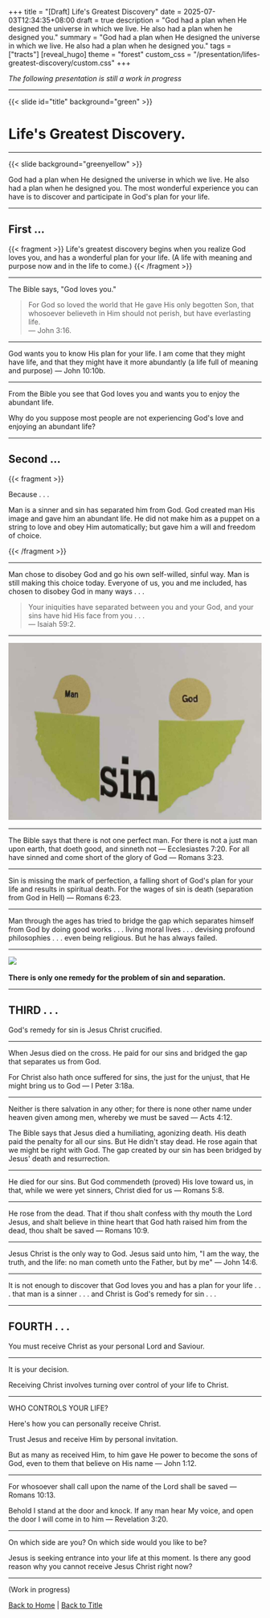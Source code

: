 +++
title = "[Draft] Life's Greatest Discovery"
date = 2025-07-03T12:34:35+08:00
draft = true
description = "God had a plan when He designed the universe in which we live. He also had a plan when he designed you."
summary = "God had a plan when He designed the universe in which we live. He also had a plan when he designed you."
tags = ["tracts"]
[reveal_hugo]
  theme = "forest"
  custom_css = "/presentation/lifes-greatest-discovery/custom.css"
+++

*The following presentation is still a work in progress*

---

{{< slide id="title" background="green"  >}}

# Life's Greatest Discovery.


---

{{< slide background="greenyellow"  >}}

God had a plan when He designed the universe in which we live. He also had a plan when he designed you.
The most wonderful experience you can have is to discover and participate in God's plan for your life.


---

## First ...

{{< fragment >}}
Life's greatest discovery begins when you realize God loves you, and has a wonderful plan for your life. (A life with meaning and purpose now and in the life to come.)
{{< /fragment >}}

---

The Bible says, "God loves you."
>For God so loved the world that He gave His only begotten Son, that whosoever believeth in Him should not perish, but have everlasting life. <br/>— John 3:16.


---

God wants you to know His plan for your life.
I am come that they might have life, and that they might have it more abundantly (a life full of meaning and purpose) — John 10:10b.

---

From the Bible you see that God loves you and wants you to enjoy the abundant life.

Why do you suppose most people are not experiencing God's love and enjoying an abundant life?


---

## Second ...

{{< fragment >}}

<span class="green">Because . . .</span>

Man is a sinner and sin has separated him from God. God created man His image and gave him an abundant life. He did not make him as a puppet on a string to love and obey Him automatically; but gave him a will and freedom of choice.

{{< /fragment >}}

---

Man chose to disobey God and go his own self-willed, sinful way. Man is still making this choice today. Everyone of us, you and me included, has chosen to disobey God in many ways . . .

>Your iniquities have separated between you and your God, and your sins have hid His face from you . . .  <br/>— Isaiah 59:2.

---
<!-- temporary image. will need scanned copy or svg -->
<img src="images/second-illustration-1.jpg" alt="Illustration" />

---

The Bible says that there is not one perfect man.
For there is not a just man upon earth, that doeth good, and sinneth not — Ecclesiastes 7:20.
For all have sinned and come short of the glory of God — Romans 3:23.

---

Sin is missing the mark of perfection, a falling short of God's plan for your life and results in spiritual death.
For the wages of sin is death (separation from God in Hell) — Romans 6:23.

---

Man through the ages has tried to bridge the gap which separates himself from God by doing good works . . . living moral lives . . . devising profound philosophies . . . even being religious. But he has always failed.

---
<!-- TODO add image -->
<img src="https://placehold.co/600x400" >

**There is only one remedy for the problem of sin and separation.**

---

## THIRD . . .

God's remedy for sin is Jesus Christ crucified.

---


When Jesus died on the cross. He paid for our sins and bridged the gap that separates us from God.

For Christ also hath once suffered for sins, the just for the unjust, that He might bring us to God — I Peter 3:18a.

---


Neither is there salvation in any other; for there is none other name under heaven given among men, whereby we must be saved — Acts 4:12.

The Bible says that Jesus died a humiliating, agonizing death. His death paid the penalty for all our sins. But He didn't stay dead. He rose again that we might be right with God. The gap created by our sin has been bridged by Jesus' death and resurrection.

---


He died for our sins.
But God commendeth (proved) His love toward us, in that, while we were yet sinners, Christ died for us — Romans 5:8.

---

He rose from the dead.
That if thou shalt confess with thy mouth the Lord Jesus, and shalt believe in thine heart that God hath raised him from the dead, thou shalt be saved — Romans 10:9.

---

Jesus Christ is the only way to God.
Jesus said unto him, "I am the way, the truth, and the life: no man cometh unto the Father, but by me" — John 14:6.

---

It is not enough to discover that God loves you and has a plan for your life . . . that man is a sinner . . . and Christ is God's remedy for sin . . .

---

## FOURTH . . .

You must receive Christ as your personal Lord and Saviour.

---

It is your decision.

Receiving Christ involves turning over control of your life to Christ.

---

WHO CONTROLS YOUR LIFE?

Here's how you can personally receive Christ.

Trust Jesus and receive Him by personal invitation.

But as many as received Him, to him gave He power to become the sons of God, even to them that believe on His name — John 1:12.

---

For whosoever shall call upon the name of the Lord shall be saved — Romans 10:13.

Behold I stand at the door and knock. If any man hear My voice, and open the door I will come in to him — Revelation 3:20.

---

On which side are you?
On which side would you like to be?

Jesus is seeking entrance into your life at this moment.
Is there any good reason why you cannot receive Jesus Christ right now?


---

(Work in progress)

[Back to Home](/) | [Back to Title](#title)